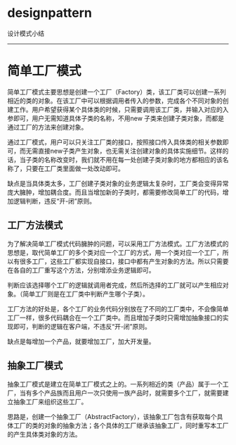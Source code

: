 # designpattern
设计模式小结
*****
# 简单工厂模式
简单工厂模式主要思想是创建一个工厂（Factory）类，该工厂类可以创建一系列相近的类的对象。在该工厂中可以根据调用者传入的参数，完成各个不同对象的创建工作。用户希望获得某个具体类的时候，只需要调用该工厂类，并输入对应的入参即可，用户无需知道具体子类的名称，不用new 子类来创建子类对象，而都是通过工厂的方法来创建对象。

通过工厂模式，用户可以只关注工厂类的接口，按照接口传入具体类的相关参数即可，而无需直接new子类产生对象，也无需关注创建对象的具体实施细节。这样的话，当子类的名称改变时，我们就不用在每一处创建子类对象的地方都相应的该名称了，只要在工厂类里面做一处改动即可。

缺点是当具体类太多，工厂创建子类对象的业务逻辑太复杂时，工厂类会变得异常庞大臃肿，增加耦合度。而且当增加新的子类时，都需要修改简单工厂的代码，增加逻辑判断，违反“开-闭”原则。

## 工厂方法模式
为了解决简单工厂模式代码臃肿的问题，可以采用工厂方法模式。工厂方法模式的思想是，取代简单工厂的多个类对应一个工厂的方式，用一个类对应一个工厂，所以有很多工厂，这些工厂都实现自接口，接口中都有产生对象的方法。所以只需要在各自的工厂重写这个方法，分别增添业务逻辑即可。

判断应该选择哪个工厂的逻辑就调用者完成，然后所选择的工厂就可以产生相应对象。（简单工厂则是在工厂类中判断产生哪个子类）。

工厂方法的好处是，各个工厂的业务代码分别放在了不同的工厂类中，不会像简单工厂一样，很多代码耦合在一个工厂类中。而且增加子类时只需增加抽象接口的实现即可，判断的逻辑在客户端，不违反“开-闭”原则。

缺点是每增加一个产品，就要增加工厂，加大开发量。

## 抽象工厂模式
抽象工厂模式是建立在简单工厂模式之上的。一系列相近的类（产品）属于一个工厂，当有多个产品族而且用户一次只使用一族产品时，就需要多个工厂，就需要建立抽象工厂来组织这些工厂。

思路是，创建一个抽象工厂（AbstractFactory），该抽象工厂包含有获取每个具体工厂的类的对象的抽象方法；各个具体的工厂继承该抽象工厂，同时重写本工厂的产生具体类对象的方法。
